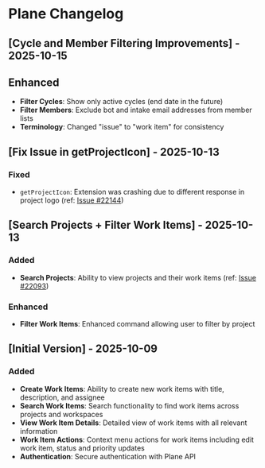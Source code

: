 # Plane Changelog

## [Cycle and Member Filtering Improvements] - 2025-10-15

## Enhanced

- **Filter Cycles**: Show only active cycles (end date in the future)
- **Filter Members**: Exclude bot and intake email addresses from member lists
- **Terminology**: Changed "issue" to "work item" for consistency

## [Fix Issue in getProjectIcon] - 2025-10-13

### Fixed

- `getProjectIcon`: Extension was crashing due to different response in project logo (ref: [Issue #22144](https://github.com/raycast/extensions/issues/22144))

## [Search Projects + Filter Work Items] - 2025-10-13

### Added

- **Search Projects**: Ability to view projects and their work items (ref: [Issue #22093](https://github.com/raycast/extensions/issues/22093))

### Enhanced

- **Filter Work Items**: Enhanced command allowing user to filter by project

## [Initial Version] - 2025-10-09

### Added

- **Create Work Items**: Ability to create new work items with title, description, and assignee
- **Search Work Items**: Search functionality to find work items across projects and workspaces
- **View Work Item Details**: Detailed view of work items with all relevant information
- **Work Item Actions**: Context menu actions for work items including edit work item, status and priority updates
- **Authentication**: Secure authentication with Plane API
